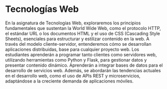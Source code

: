 # Tecnologías Web

En la asignatura de Tecnologías Web, exploraremos los principios fundamentales que sustentan la World Wide Web, como el protocolo HTTP, el estándar URL o los documentos HTML y el uso de CSS (Cascading Style Sheets), esenciales para estructurar y estilizar contenido en la web. A través del modelo cliente-servidor, entenderemos cómo se desarrollan aplicaciones distribuidas, base para cualquier proyecto web. Los estudiantes aprenderán a programar tanto clientes como servidores web, utilizando herramientas como Python y Flask, para gestionar datos y presentar contenido dinámico. Aprenderán a integrar bases de datos para el desarrollo de servicios web. Además, se abordarán las tendencias actuales en el desarrollo web, como el uso de APIs REST y microservicios, adaptándose a la creciente demanda de aplicaciones móviles.